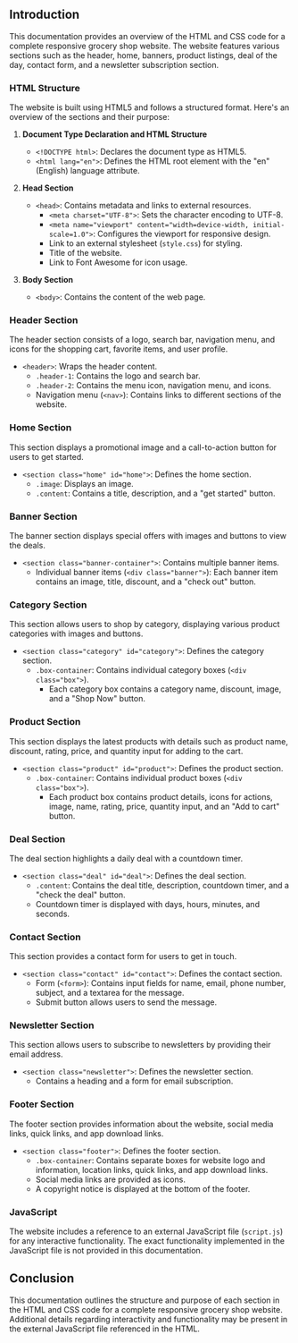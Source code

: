 
## Introduction
This documentation provides an overview of the HTML and CSS code for a complete responsive grocery shop website. The website features various sections such as the header, home, banners, product listings, deal of the day, contact form, and a newsletter subscription section.

### HTML Structure
The website is built using HTML5 and follows a structured format. Here's an overview of the sections and their purpose:

1. **Document Type Declaration and HTML Structure**
   - `<!DOCTYPE html>`: Declares the document type as HTML5.
   - `<html lang="en">`: Defines the HTML root element with the "en" (English) language attribute.

2. **Head Section**
   - `<head>`: Contains metadata and links to external resources.
     - `<meta charset="UTF-8">`: Sets the character encoding to UTF-8.
     - `<meta name="viewport" content="width=device-width, initial-scale=1.0">`: Configures the viewport for responsive design.
     - Link to an external stylesheet (`style.css`) for styling.
     - Title of the website.
     - Link to Font Awesome for icon usage.

3. **Body Section**
   - `<body>`: Contains the content of the web page.

### Header Section
The header section consists of a logo, search bar, navigation menu, and icons for the shopping cart, favorite items, and user profile.

- `<header>`: Wraps the header content.
  - `.header-1`: Contains the logo and search bar.
  - `.header-2`: Contains the menu icon, navigation menu, and icons.
  - Navigation menu (`<nav>`): Contains links to different sections of the website.

### Home Section
This section displays a promotional image and a call-to-action button for users to get started.

- `<section class="home" id="home">`: Defines the home section.
  - `.image`: Displays an image.
  - `.content`: Contains a title, description, and a "get started" button.

### Banner Section
The banner section displays special offers with images and buttons to view the deals.

- `<section class="banner-container">`: Contains multiple banner items.
  - Individual banner items (`<div class="banner">`): Each banner item contains an image, title, discount, and a "check out" button.

### Category Section
This section allows users to shop by category, displaying various product categories with images and buttons.

- `<section class="category" id="category">`: Defines the category section.
  - `.box-container`: Contains individual category boxes (`<div class="box">`).
    - Each category box contains a category name, discount, image, and a "Shop Now" button.

### Product Section
This section displays the latest products with details such as product name, discount, rating, price, and quantity input for adding to the cart.

- `<section class="product" id="product">`: Defines the product section.
  - `.box-container`: Contains individual product boxes (`<div class="box">`).
    - Each product box contains product details, icons for actions, image, name, rating, price, quantity input, and an "Add to cart" button.

### Deal Section
The deal section highlights a daily deal with a countdown timer.

- `<section class="deal" id="deal">`: Defines the deal section.
  - `.content`: Contains the deal title, description, countdown timer, and a "check the deal" button.
  - Countdown timer is displayed with days, hours, minutes, and seconds.

### Contact Section
This section provides a contact form for users to get in touch.

- `<section class="contact" id="contact">`: Defines the contact section.
  - Form (`<form>`): Contains input fields for name, email, phone number, subject, and a textarea for the message.
  - Submit button allows users to send the message.

### Newsletter Section
This section allows users to subscribe to newsletters by providing their email address.

- `<section class="newsletter">`: Defines the newsletter section.
  - Contains a heading and a form for email subscription.

### Footer Section
The footer section provides information about the website, social media links, quick links, and app download links.

- `<section class="footer">`: Defines the footer section.
  - `.box-container`: Contains separate boxes for website logo and information, location links, quick links, and app download links.
  - Social media links are provided as icons.
  - A copyright notice is displayed at the bottom of the footer.

### JavaScript
The website includes a reference to an external JavaScript file (`script.js`) for any interactive functionality. The exact functionality implemented in the JavaScript file is not provided in this documentation.

## Conclusion
This documentation outlines the structure and purpose of each section in the HTML and CSS code for a complete responsive grocery shop website. Additional details regarding interactivity and functionality may be present in the external JavaScript file referenced in the HTML.
